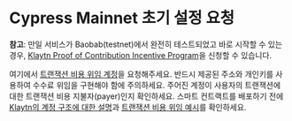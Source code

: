 # Cypress Mainnet 초기 설정 요청

**참고**: 만일 서비스가 Baobab\(testnet\)에서 완전히 테스트되었고 바로 시작할 수 있는 경우, [Klaytn Proof of Contribution Incentive Program](https://docs.klaytn.com/klaytn/design/token-economy#incentive-programs)을 신청할 수 있습니다.

여기에서 [트랜잭션 비용 위임 계정](https://klaytn.typeform.com/to/op3xWQ)을 요청해주세요. 반드시 제공된 주소와 개인키를 사용하여 수수료 위임을 구현해야 함에 주의하세요. 주어진 계정이 사용자의 트랜잭션에 대한 트랜잭션 비용 지불자(payer)인지 확인하세요. 스마트 컨트랙트를 배포하기 전에 [Klaytn의 계정 구조에 대한 설명](https://docs.klaytn.com/klaytn/design/accounts)과 [트랜잭션 비용 위임 예시](https://docs.klaytn.com/bapp/tutorials/fee-delegation-example)를 확인하세요.



